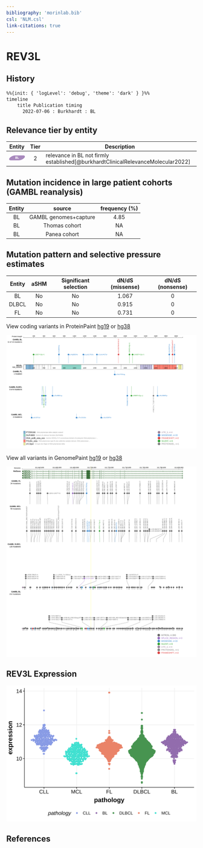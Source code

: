 ```yaml
---
bibliography: 'morinlab.bib'
csl: 'NLM.csl'
link-citations: true
---
```

# REV3L

## History
```mermaid
%%{init: { 'logLevel': 'debug', 'theme': 'dark' } }%%
timeline
    title Publication timing
      2022-07-06 : Burkhardt : BL
```

## Relevance tier by entity

|Entity|Tier|Description                           |
|:------:|:----:|--------------------------------------|
|![BL](images/icons/BL_tier2.png)    |2   |relevance in BL not firmly established[@burkhardtClinicalRelevanceMolecular2022]|

## Mutation incidence in large patient cohorts (GAMBL reanalysis)

|Entity|source               |frequency (%)|
|:------:|:---------------------:|:-------------:|
|BL    |GAMBL genomes+capture|4.85         |
|BL    |Thomas cohort        |  NA         |
|BL    |Panea cohort         |  NA         |

## Mutation pattern and selective pressure estimates

|Entity|aSHM|Significant selection|dN/dS (missense)|dN/dS (nonsense)|
|:------:|:----:|:---------------------:|:----------------:|:----------------:|
|BL    |No  |No                   |1.067           |0               |
|DLBCL |No  |No                   |0.915           |0               |
|FL    |No  |No                   |0.731           |0               |




View coding variants in ProteinPaint [hg19](https://morinlab.github.io/LLMPP/GAMBL/REV3L_protein.html)  or [hg38](https://morinlab.github.io/LLMPP/GAMBL/REV3L_protein_hg38.html)

![](images/proteinpaint/REV3L_NM_002912.svg)

View all variants in GenomePaint [hg19](https://morinlab.github.io/LLMPP/GAMBL/REV3L.html)  or [hg38](https://morinlab.github.io/LLMPP/GAMBL/REV3L_hg38.html)

![](images/proteinpaint/REV3L.svg)

## REV3L Expression
![](images/gene_expression/REV3L_by_pathology.svg)
<!-- ORIGIN: burkhardtClinicalRelevanceMolecular2022b -->
<!-- BL: burkhardtClinicalRelevanceMolecular2022b -->

## References

